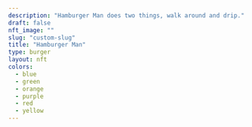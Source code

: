 ```yaml
---
description: "Hamburger Man does two things, walk around and drip."
draft: false
nft_image: ""
slug: "custom-slug"
title: "Hamburger Man"
type: burger
layout: nft
colors:
  - blue
  - green
  - orange
  - purple
  - red
  - yellow
---
```

